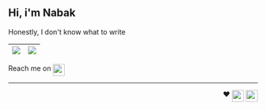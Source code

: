 ## Hi, i'm Nabak

Honestly, I don't know what to write

| <img align="center" src="https://github-stats.nabak.dev/api?username=nabakdev&show_icons=true&theme=tokyonight&include_all_commits=true&hide_border=true"/> | <img align="center" src="https://github-stats.nabak.dev/api/top-langs/?username=nabakdev&size_weight=0.5&count_weight=0.5&langs_count=6&layout=donut&theme=tokyonight&hide_border=true"/> |
| ----------------------------------------------------------------------------------------------------------------------------------------------------------- | ----------------------------------------------------------------------------------------------------------------------------------------------------------------------------------------- |

Reach me on <a href="https://t.me/nabakdev"><img align="top" height="24" src="https://img.shields.io/badge/Telegram-1793D1?logo=Telegram&logoColor=FFFFFF"/></a>

---

<p align="right">
  ♥️
  <img align="top" height="24" src="https://img.shields.io/badge/Artix%20Linux-1793D1?logo=artix-linux&logoColor=FFFFFF"/>
  <img align="top" height="24" src="https://img.shields.io/badge/Arch%20Linux-1793D1?logo=arch-linux&logoColor=FFFFFF"/>
</p>
